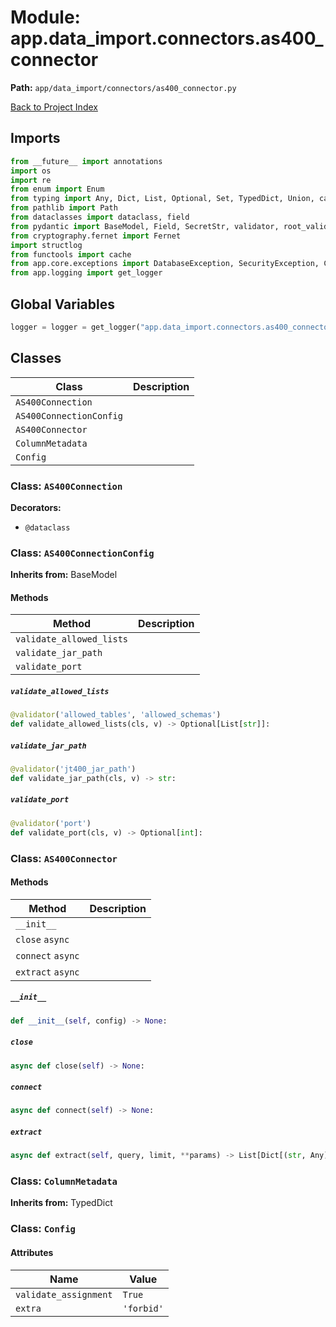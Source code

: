 # Module: app.data_import.connectors.as400_connector

**Path:** `app/data_import/connectors/as400_connector.py`

[Back to Project Index](../../../../index.md)

## Imports
```python
from __future__ import annotations
import os
import re
from enum import Enum
from typing import Any, Dict, List, Optional, Set, TypedDict, Union, cast
from pathlib import Path
from dataclasses import dataclass, field
from pydantic import BaseModel, Field, SecretStr, validator, root_validator
from cryptography.fernet import Fernet
import structlog
from functools import cache
from app.core.exceptions import DatabaseException, SecurityException, ConfigurationException
from app.logging import get_logger
```

## Global Variables
```python
logger = logger = get_logger("app.data_import.connectors.as400_connector")
```

## Classes

| Class | Description |
| --- | --- |
| `AS400Connection` |  |
| `AS400ConnectionConfig` |  |
| `AS400Connector` |  |
| `ColumnMetadata` |  |
| `Config` |  |

### Class: `AS400Connection`
**Decorators:**
- `@dataclass`

### Class: `AS400ConnectionConfig`
**Inherits from:** BaseModel

#### Methods

| Method | Description |
| --- | --- |
| `validate_allowed_lists` |  |
| `validate_jar_path` |  |
| `validate_port` |  |

##### `validate_allowed_lists`
```python
@validator('allowed_tables', 'allowed_schemas')
def validate_allowed_lists(cls, v) -> Optional[List[str]]:
```

##### `validate_jar_path`
```python
@validator('jt400_jar_path')
def validate_jar_path(cls, v) -> str:
```

##### `validate_port`
```python
@validator('port')
def validate_port(cls, v) -> Optional[int]:
```

### Class: `AS400Connector`

#### Methods

| Method | Description |
| --- | --- |
| `__init__` |  |
| `close` `async` |  |
| `connect` `async` |  |
| `extract` `async` |  |

##### `__init__`
```python
def __init__(self, config) -> None:
```

##### `close`
```python
async def close(self) -> None:
```

##### `connect`
```python
async def connect(self) -> None:
```

##### `extract`
```python
async def extract(self, query, limit, **params) -> List[Dict[(str, Any)]]:
```

### Class: `ColumnMetadata`
**Inherits from:** TypedDict

### Class: `Config`

#### Attributes

| Name | Value |
| --- | --- |
| `validate_assignment` | `True` |
| `extra` | `'forbid'` |
